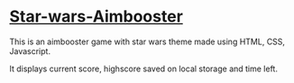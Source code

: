 # [Star-wars-Aimbooster](https://harsh010501.github.io/Star-wars-Aimbooster/)
This is an aimbooster game with star wars theme made using HTML, CSS, Javascript.

It displays current score, highscore saved on local storage and time left.
